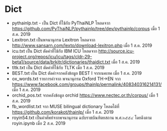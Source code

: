 # Dict

- pythainlp.txt - เป็น Dict ที่ใช้กับ PyThaiNLP โหลดจาก https://github.com/PyThaiNLP/pythainlp/tree/dev/pythainlp/corpus เมื่อ 1 ส.ค. 2019
- Lexitron.txt เป็นพจนานุกรม Lexitron โหลดจาก http://www.sansarn.com/lexto/download-lexitron.php เมื่อ 1 ส.ค. 2019
- icu.txt เป็น Dict ตัดคำที่ใช้กับ IBM ICU โหลดจาก http://source.icu-project.org/repos/icu/icu/tags/cldr-29-beta1/source/data/brkitr/dictionaries/thaidict.txt เมื่อ 1 ส.ค. 2019
- tltk.txt เป็น Dict ตัดคำที่ใช้กับ TLTK เมื่อ 1 ส.ค. 2019
- BEST.txt เป็น Dict ตัดคำจากคลังข้อมูล BEST I จากเนคเทค เมื่อ 1 ส.ค. 2019
- ox_words.txt รายการคำจาก พจนานุกรม Oxford TH->EN จาก https://www.facebook.com/groups/thainlp/permalink/408340316214131/ เมื่อ 1 ส.ค. 2019
- orchid_pos.txt จากคลังข้อมูล orchid https://www.nectec.or.th/corpus/ เมื่อ 1 ส.ค. 2019
- fb_wordlist.txt จาก MUSE bilingual dictionary โหลดได้ที่ https://github.com/korakot/thainlp/ เมื่อ 1 ส.ค. 2019
- royin54.txt เป็นคำศัพท์จากพจนานุกรม ฉบับราชบัณฑิตยสถาน พ.ศ.๒๕๕๔ โดยดึงตาม royin.ipynb เมื่อ 2 ส.ค. 2019